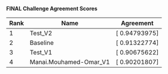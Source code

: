 **FINAL Challenge Agreement Scores**



|Rank|Name|Agreement|
|----|-----|---|
|1|Test_V2|[ 0.94793975]|
|2|Baseline|[ 0.91322774]|
|3|Test_V1|[ 0.90675622]|
|4|Manai.Mouhamed-Omar_V1|[ 0.90201807]|
